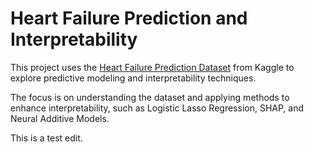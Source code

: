 # Heart Failure Prediction and Interpretability

This project uses the [Heart Failure Prediction Dataset](https://www.kaggle.com/datasets/fedesoriano/heart-failure-prediction) from Kaggle to explore predictive modeling and interpretability techniques.

The focus is on understanding the dataset and applying methods to enhance interpretability, such as Logistic Lasso Regression, SHAP, and Neural Additive Models.

This is a test edit.
